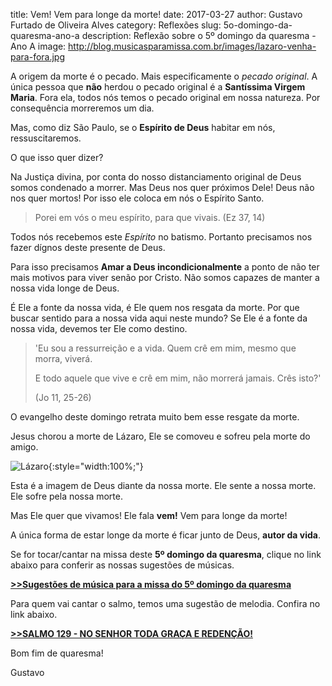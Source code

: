 ﻿title: Vem! Vem para longe da morte!
date: 2017-03-27
author: Gustavo Furtado de Oliveira Alves
category: Reflexões
slug: 5o-domingo-da-quaresma-ano-a
description: Reflexão sobre o 5º domingo da quaresma - Ano A
image: http://blog.musicasparamissa.com.br/images/lazaro-venha-para-fora.jpg

A origem da morte é o pecado. Mais especificamente o _pecado original_.
A única pessoa que **não** herdou o pecado original é a **Santíssima Virgem Maria**.
Fora ela, todos nós temos o pecado original em nossa natureza.
Por consequência morreremos um dia.

Mas, como diz São Paulo, se o **Espírito de Deus** habitar em nós, ressuscitaremos.

O que isso quer dizer?

Na Justiça divina, por conta do nosso distanciamento original de Deus somos condenado a morrer.
Mas Deus nos quer próximos Dele! Deus não nos quer mortos!
Por isso ele coloca em nós o Espírito Santo.

> Porei em vós o meu espírito, para que vivais. (Ez 37, 14)

Todos nós recebemos este _Espírito_ no batismo.
Portanto precisamos nos fazer dígnos deste presente de Deus.

Para isso precisamos **Amar a Deus incondicionalmente** a ponto de não ter mais
motivos para viver senão por Cristo.
Não somos capazes de manter a nossa vida longe de Deus.

É Ele a fonte da nossa vida, é Ele quem nos resgata da morte.
Por que buscar sentido para a nossa vida aqui neste mundo?
Se Ele é a fonte da nossa vida, devemos ter Ele como destino.

> 'Eu sou a ressurreição e a vida.
> Quem crê em mim, mesmo que morra, viverá.
>
> E todo aquele que vive e crê em mim,
> não morrerá jamais. Crês isto?'
>
> (Jo 11, 25-26)

O evangelho deste domingo retrata muito bem esse resgate da morte.

Jesus chorou a morte de Lázaro, Ele se comoveu e sofreu pela morte do amigo.

![Lázaro](/images/lazaro-venha-para-fora.jpg){:style="width:100%;"}

Esta é a imagem de Deus diante da nossa morte. Ele sente a nossa morte.
Ele sofre pela nossa morte.

Mas Ele quer que vivamos! Ele fala **vem!** Vem para longe da morte!

A única forma de estar longe da morte é ficar junto de Deus, **autor da vida**.



Se for tocar/cantar na missa deste **5º domingo da quaresma**, clique no link abaixo para conferir as nossas sugestões de músicas.

**[>>Sugestões de música para a missa do 5º domingo da quaresma](http://musicasparamissa.com.br/sugestoes-para/5o-domingo-da-quaresma-ano-a/)**

Para quem vai cantar o salmo, temos uma sugestão de melodia. Confira no link abaixo.

**[>>SALMO 129 - NO SENHOR TODA GRAÇA E REDENÇÃO!](http://musicasparamissa.com.br/musica/salmo-129-no-senhor-toda-graca-e-redencao/)**

Bom fim de quaresma!

Gustavo
